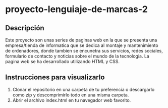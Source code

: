 # proyecto-lenguiaje-de-marcas-2

## Descripción

Este proyecto son unas series de paginas web en la que se presenta una empresa/tienda de informatica que se dedica al montaje y mantenimiento de ordenadores, donde tambien se encunetra sus servicios, redes sociales, formulario de contacto y noticias sobre el mundo de la tecnologia. La pagina web se ha desarrollado utilizando HTML y CSS.

## Instrucciones para visualizarlo

1. Clonar el repositorio en una carpeta de tu preferencia o descargarlo como zip y descomprimirlo todo en una misma carpeta.
2. Abrir el archivo index.html en tu navegador web favorito.


